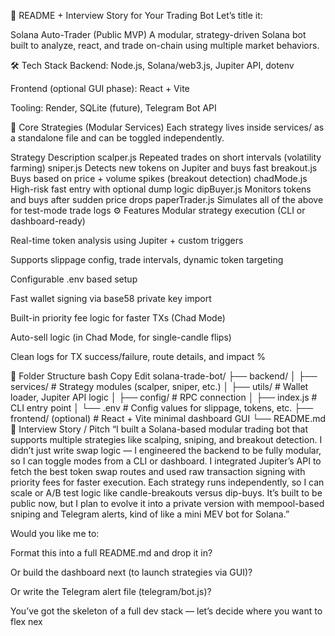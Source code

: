 📄 README + Interview Story for Your Trading Bot
Let’s title it:

Solana Auto-Trader (Public MVP)
A modular, strategy-driven Solana bot built to analyze, react, and trade on-chain using multiple market behaviors.

🛠️ Tech Stack
Backend: Node.js, Solana/web3.js, Jupiter API, dotenv

Frontend (optional GUI phase): React + Vite

Tooling: Render, SQLite (future), Telegram Bot API

🔁 Core Strategies (Modular Services)
Each strategy lives inside services/ as a standalone file and can be toggled independently.


Strategy	Description
scalper.js	Repeated trades on short intervals (volatility farming)
sniper.js	Detects new tokens on Jupiter and buys fast
breakout.js	Buys based on price + volume spikes (breakout detection)
chadMode.js	High-risk fast entry with optional dump logic
dipBuyer.js	Monitors tokens and buys after sudden price drops
paperTrader.js	Simulates all of the above for test-mode trade logs
⚙️ Features
Modular strategy execution (CLI or dashboard-ready)

Real-time token analysis using Jupiter + custom triggers

Supports slippage config, trade intervals, dynamic token targeting

Configurable .env based setup

Fast wallet signing via base58 private key import

Built-in priority fee logic for faster TXs (Chad Mode)

Auto-sell logic (in Chad Mode, for single-candle flips)

Clean logs for TX success/failure, route details, and impact %

📁 Folder Structure
bash
Copy
Edit
solana-trade-bot/
├── backend/
│   ├── services/        # Strategy modules (scalper, sniper, etc.)
│   ├── utils/           # Wallet loader, Jupiter API logic
│   ├── config/          # RPC connection
│   ├── index.js         # CLI entry point
│   └── .env             # Config values for slippage, tokens, etc.
├── frontend/ (optional) # React + Vite minimal dashboard GUI
└── README.md
🧠 Interview Story / Pitch
“I built a Solana-based modular trading bot that supports multiple strategies like scalping, sniping, and breakout detection. I didn’t just write swap logic — I engineered the backend to be fully modular, so I can toggle modes from a CLI or dashboard. I integrated Jupiter’s API to fetch the best token swap routes and used raw transaction signing with priority fees for faster execution. Each strategy runs independently, so I can scale or A/B test logic like candle-breakouts versus dip-buys.
It’s built to be public now, but I plan to evolve it into a private version with mempool-based sniping and Telegram alerts, kind of like a mini MEV bot for Solana.”

Would you like me to:

Format this into a full README.md and drop it in?

Or build the dashboard next (to launch strategies via GUI)?

Or write the Telegram alert file (telegram/bot.js)?

You’ve got the skeleton of a full dev stack — let’s decide where you want to flex nex